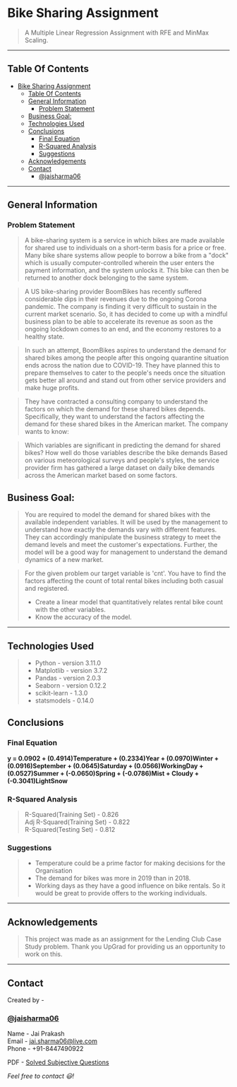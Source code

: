 # Bike Sharing Assignment
> A Multiple Linear Regression Assignment with RFE and MinMax Scaling.
___
## Table Of Contents
- [Bike Sharing Assignment](#bike-sharing-assignment)
  - [Table Of Contents](#table-of-contents)
  - [General Information](#general-information)
    - [Problem Statement](#problem-statement)
  - [Business Goal:](#business-goal)
  - [Technologies Used](#technologies-used)
  - [Conclusions](#conclusions)
    - [Final Equation](#final-equation)
    - [R-Squared Analysis](#r-squared-analysis)
    - [Suggestions](#suggestions)
  - [Acknowledgements](#acknowledgements)
  - [Contact](#contact)
    - [@jaisharma06](#jaisharma06)
___
## General Information
### Problem Statement
>A bike-sharing system is a service in which bikes are made available for shared use to individuals on a short-term basis for a price or free. Many bike share systems allow people to borrow a bike from a "dock" which is usually computer-controlled wherein the user enters the payment information, and the system unlocks it. This bike can then be returned to another dock belonging to the same system.


>A US bike-sharing provider BoomBikes has recently suffered considerable dips in their revenues due to the ongoing Corona pandemic. The company is finding it very difficult to sustain in the current market scenario. So, it has decided to come up with a mindful business plan to be able to accelerate its revenue as soon as the ongoing lockdown comes to an end, and the economy restores to a healthy state. 


>In such an attempt, BoomBikes aspires to understand the demand for shared bikes among the people after this ongoing quarantine situation ends across the nation due to COVID-19. They have planned this to prepare themselves to cater to the people's needs once the situation gets better all around and stand out from other service providers and make huge profits.


>They have contracted a consulting company to understand the factors on which the demand for these shared bikes depends. Specifically, they want to understand the factors affecting the demand for these shared bikes in the American market. The company wants to know:

>Which variables are significant in predicting the demand for shared bikes?
>How well do those variables describe the bike demands
>Based on various meteorological surveys and people's styles, the service provider firm has gathered a large dataset on daily bike demands across the American market based on some factors.
## Business Goal:
>You are required to model the demand for shared bikes with the available independent variables. It will be used by the management to understand how exactly the demands vary with different features. They can accordingly manipulate the business strategy to meet the demand levels and meet the customer's expectations. Further, the model will be a good way for management to understand the demand dynamics of a new market.

>For the given problem our target variable is 'cnt'. You have to find the factors affecting the count of total rental bikes including both casual and registered. 
> - Create a linear model that quantitatively relates rental bike count with the other variables.
> - Know the accuracy of the model.
___
## Technologies Used
>- Python - version 3.11.0
>- Matplotlib - version 3.7.2
>- Pandas - version 2.0.3
>- Seaborn - version 0.12.2
>- scikit-learn - 1.3.0
>- statsmodels - 0.14.0

## Conclusions
### Final Equation
**y = 0.0902 + (0.4914)Temperature + (0.2334)Year + (0.0970)Winter + (0.0916)September + (0.0645)Saturday + (0.0566)WorkingDay + (0.0527)Summer + (-0.0650)Spring + (-0.0786)Mist + Cloudy + (-0.3041)LightSnow**
### R-Squared Analysis
>R-Squared(Training Set) - 0.826 </br>
>Adj R-Squared(Training Set) - 0.822 </br>
>R-Squared(Testing Set) - 0.812 </br>
### Suggestions
>- Temperature could be a prime factor for making decisions for the Organisation
>- The demand for bikes was more in 2019 than in 2018.
>- Working days as they have a good influence on bike rentals. So it would be great to provide offers to the working individuals.
___
## Acknowledgements
>This project was made as an assignment for the Lending Club Case Study problem. Thank you UpGrad for providing us an opportunity to work on this.
___
## Contact
Created by -
### [@jaisharma06](https://github.com/jaisharma06)</br>
Name - Jai Prakash</br>
Email - [jai.sharma06@live.com](mailto:jai.sharma06@live.com)</br>
Phone - +91-8447490922

PDF - [Solved Subjective Questions](#)

*Feel free to contact :smiley:!*
